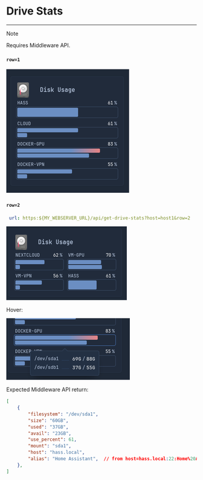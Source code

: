 # Drive Stats
---
> [!NOTE]
>
> Requires Middleware API.

#### `row=1`
![drive-stats](preview1.png)

#### `row=2`
```yml
 url: https:${MY_WEBSERVER_URL}/api/get-drive-stats?host=host1&row=2
```
![drive-stats-2-row](preview2.png)


Hover:

![drive-stats-hover](preview3.png)

Expected Middleware API return:
```json
[
    {
        "filesystem": "/dev/sda1",
        "size": "60GB",
        "used": "37GB",
        "avail": "23GB",
        "use_percent": 61,
        "mount": "sda1",
        "host": "hass.local",
        "alias": "Home Assistant",  // from host=hass.local:22:Home%20Assistant
    },
]
```